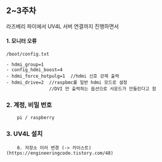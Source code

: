 ## 2~3주차
라즈베리 파이에서 UV4L 서버 연결까지 진행하면서 
#### 1. 모니터 오류
  `/boot/config.txt`
  
    - hdmi_group=1
    - config_hdmi_boost=4
    - hdmi_force_hotpulg=1  //hdmi 신호 강제 출력
    - hdmi_drive=2  //raspbmc를 일반 hdmi 모드로 설정
                    //DVI 만 출력하는 옵션으로 사운드가 안들린다고 함
                    
 
 ### 2. 계정, 비밀 번호
        pi / raspberry
        
 ### 3. UV4L 설치
        0. 저장소 미러 변경 (-> 카이스트) (https://engineeringcode.tistory.com/48)
